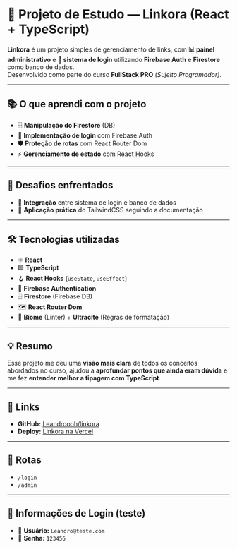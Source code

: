 # 🚀 Projeto de Estudo — Linkora (React + TypeScript)

**Linkora** é um projeto simples de gerenciamento de links, com **📊 painel administrativo** e **🔐 sistema de login** utilizando **Firebase Auth** e **Firestore** como banco de dados.  
Desenvolvido como parte do curso **FullStack PRO** *(Sujeito Programador)*.

---

## 📚 O que aprendi com o projeto
- 🗄 **Manipulação do Firestore** (DB)
- 🔑 **Implementação de login** com Firebase Auth
- 🛡 **Proteção de rotas** com React Router Dom
- ⚡ **Gerenciamento de estado** com React Hooks

---

## 🧩 Desafios enfrentados
- 🔗 **Integração** entre sistema de login e banco de dados
- 🎨 **Aplicação prática** do TailwindCSS seguindo a documentação

---

## 🛠 Tecnologias utilizadas
- ⚛ **React**
- 🟦 **TypeScript**
- 🪝 **React Hooks** (`useState`, `useEffect`)
- 🔐 **Firebase Authentication**
- 🗄 **Firestore** (Firebase DB)
- 🗺 **React Router Dom**
- 🧹 **Biome** (Linter) + **Ultracite** (Regras de formatação)

---

## 💡 Resumo
Esse projeto me deu uma **visão mais clara** de todos os conceitos abordados no curso, ajudou a **aprofundar pontos que ainda eram dúvida** e me fez **entender melhor a tipagem com TypeScript**.

---

## 🔗 Links
- **GitHub:** [Leandroooh/linkora](https://github.com/Leandroooh/linkora)  
- **Deploy:** [Linkora na Vercel](https://vercel.com/leandrooohs-projects/linkora)

---

## 📍 Rotas
- `/login`
- `/admin`

---

## 🔐 Informações de Login (teste)
- 👤 **Usuário:** `Leandro@teste.com`
- 🔑 **Senha:** `123456`
